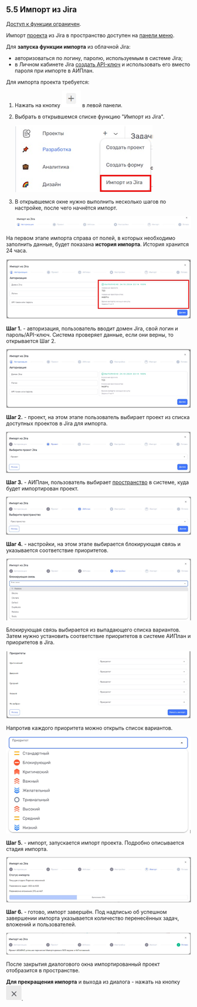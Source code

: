 ## 5.5 Импорт из Jira

[Доступ к функции ограничен](../../9_roles_&_access/9.2_access.md).  

Импорт [проекта](5_project.md) из Jira в пространство доступен на [панели меню](../../3_menu/3_menu.md).

Для **запуска функции импорта** из облачной Jira: 

- авторизоваться по логину, паролю, используемым в системе Jira; 
- в Личном кабинете Jira [создать API-ключ](5_project/5.5_import_project/5.5.1_API_token.md) и использовать его вместо пароля при импорте в АИПлан.

Для импорта проекта требуется:

1. Нажать на кнопку ![создать_проект](/imgs/создать_проект.jpg) в левой панели.
2. Выбрать в открывшемся списке функцию "Импорт из Jira".

   ![5.5](/imgs/5.5.jpg)

3. В открывшемся окне нужно выполнить несколько шагов по настройке, после чего начнётся импорт. 

   ![импорт](/imgs/импорт.jpg)

На первом этапе импорта справа от полей, в которых необходимо заполнить данные, будет показана **история импорта**. История хранится 24 часа. 

![5.5-0](/imgs/5.5-0.jpg)

**Шаг 1.** - авторизация, пользователь вводит домен Jira, свой логин и пароль/API-ключ. Система проверяет данные, если они верны, то открывается Шаг 2.

![5.5-1](/imgs/5.5-1.jpg)

**Шаг 2.** - проект, на этом этапе пользователь выбирает проект из списка доступных проектов в Jira для импорта.

![5.5-2](/imgs/5.5-2.jpg)

**Шаг 3.** - АИПлан, пользователь выбирает [пространство](4_workspace/4_workspace.md) в системе, куда будет импортирован проект.

![5.5-3](/imgs/5.5-3.jpg)

**Шаг 4.** - настройки, на этом этапе выбирается блокирующая связь и указывается соответствие приоритетов.

![5.5.1-4](/imgs/5.5.1-4.jpg)

Блокирующая связь выбирается из выпадающего списка вариантов.
Затем нужно установить соответствие приоритетов в системе АИПлан и приоритетов в Jira.

![5.5.2-4](/imgs/5.5.2-4.jpg)

Напротив каждого приоритета можно открыть список вариантов.

![5.5.3-4](/imgs/5.5.3-4.jpg)

**Шаг 5.** - импорт, запускается импорт проекта. Подробно описывается стадия импорта.

![5.5-5](/imgs/5.5-5.jpg)

**Шаг 6.** - готово, импорт завершён. Под надписью об успешном завершении импорта указывается количество перенесённых задач, вложений и пользователей. 

![5.5-6](/imgs/5.5-6.jpg)
   
После закрытия диалогового окна импортированный проект отобразится в пространстве. 

**Для прекращения импорта** и выхода из диалога - нажать на кнопку ![крестик](/imgs/крестик.jpg).
